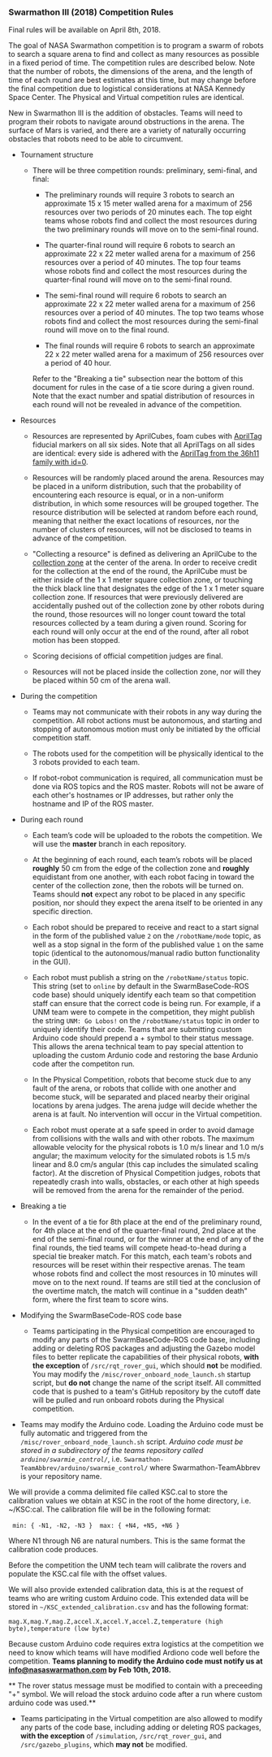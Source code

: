 ### Swarmathon III (2018) Competition Rules

 

Final rules will be available on April 8th, 2018.

 

The goal of NASA Swarmathon competition is to program a swarm of robots to search a square arena to find and collect as many resources as possible in a fixed period of time. The competition rules are described below. Note that the number of robots, the dimensions of the arena, and the length of time of each round are best estimates at this time, but may change before the final competition due to logistical considerations at NASA Kennedy Space Center. The Physical and Virtual competition rules are identical.

 

New in Swarmathon III is the addition of obstacles. Teams will need to program their robots to navigate around obstructions in the arena. The surface of Mars is varied, and there are a variety of naturally occurring obstacles that robots need to be able to circumvent.

 

- Tournament structure

 

    - There will be three competition rounds: preliminary, semi-final, and final:

 

        - The preliminary rounds will require 3 robots to search an approximate 15 x 15 meter walled arena for a maximum of 256 resources over two periods of 20 minutes each. The top eight teams whose robots find and collect the most resources during the two preliminary rounds will move on to the semi-final round.

   

        - The quarter-final round will require 6 robots to search an approximate 22 x 22 meter walled arena for a maximum of 256 resources over a period of 40 minutes. The top four teams whose robots find and collect the most resources during the quarter-final round will move on to the semi-final round.   

    

        - The semi-final round will require 6 robots to search an approximate 22 x 22 meter walled arena for a maximum of 256 resources over a period of 40 minutes. The top two teams whose robots find and collect the most resources during the semi-final round will move on to the final round.

 

        - The final rounds will require 6 robots to search an approximate 22 x 22 meter walled arena for a maximum of 256 resources over a period of 40 hour.

       

        Refer to the "Breaking a tie" subsection near the bottom of this document for rules in the case of a tie score during a given round. Note that the exact number and spatial distribution of resources in each round will not be revealed in advance of the competition.

 

- Resources

 

    - Resources are represented by AprilCubes, foam cubes with [AprilTag](https://april.eecs.umich.edu/wiki/index.php/AprilTags) fiducial markers on all six sides. Note that all AprilTags on all sides are identical: every side is adhered with the [AprilTag from the 36h11 family with id=0](https://github.com/BCLab-UNM/SwarmBaseCode-ROS/blob/master/simulation/models/at0/materials/textures/atag-0.png).

 

    - Resources will be randomly placed around the arena. Resources may be placed in a uniform distribution, such that the probability of encountering each resource is equal, or in a non-uniform distribution, in which some resources will be grouped together. The resource distribution will be selected at random before each round, meaning that neither the exact locations of resources, nor the number of clusters of resources, will not be disclosed to teams in advance of the competition.

 

    - "Collecting a resource" is defined as delivering an AprilCube to the [collection zone](https://github.com/BCLab-UNM/Swarmathon-ROS/blob/master/simulation/models/collection_disk/materials/textures/collection_disk.pdf) at the center of the arena. In order to receive credit for the collection at the end of the round, the AprilCube must be either inside of the 1 x 1 meter square collection zone, or touching the thick black line that designates the edge of the 1 x 1 meter square collection zone. If resources that were previously delivered are accidentally pushed out of the collection zone by other robots during the round, those resources will no longer count toward the total resources collected by a team during a given round. Scoring for each round will only occur at the end of the round, after all robot motion has been stopped.

   

    - Scoring decisions of official competition judges are final.

 

    - Resources will not be placed inside the collection zone, nor will they be placed within 50 cm of the arena wall.

 

- During the competition

 

    - Teams may not communicate with their robots in any way during the competition. All robot actions must be autonomous, and starting and stopping of autonomous motion must only be initiated by the official competition staff.

 

    - The robots used for the competition will be physically identical to the 3 robots provided to each team.

   

    - If robot-robot communication is required, all communication must be done via ROS topics and the ROS master. Robots will not be aware of each other's hostnames or IP addresses, but rather only the hostname and IP of the ROS master.

 

- During each round

 

    - Each team’s code will be uploaded to the robots the competition. We will use the **master** branch in each repository.

 

    - At the beginning of each round, each team’s robots will be placed **roughly** 50 cm from the edge of the collection zone and **roughly** equidistant from one another, with each robot facing in toward the center of the collection zone, then the robots will be turned on. Teams should **not** expect any robot to be placed in any specific position, nor should they expect the arena itself to be oriented in any specific direction.

   

    - Each robot should be prepared to receive and react to a start signal in the form of the published value ```2``` on the ```/robotName/mode``` topic, as well as a stop signal in the form of the published value ```1``` on the same topic (identical to the autonomous/manual radio button functionality in the GUI).

   

    - Each robot must publish a string on the `/robotName/status` topic. This string (set to `online` by default in the SwarmBaseCode-ROS code base) should uniquely identify each team so that competition staff can ensure that the correct code is being run. For example, if a UNM team were to compete in the competition, they might publish the string `UNM: Go Lobos!` on the `/robotName/status` topic in order to uniquely identify their code. Teams that are submitting custom Arduino code should prepend a + symbol to their status message. This allows the arena technical team to pay special attention to uploading the custom Ardunio code and restoring the base Ardunio code after the competiton run.

 

    - In the Physical Competition, robots that become stuck due to any fault of the arena, or robots that collide with one another and become stuck, will be separated and placed nearby their original locations by arena judges. The arena judge will decide whether the arena is at fault. No intervention will occur in the Virtual competition.

 

    - Each robot must operate at a safe speed in order to avoid damage from collisions with the walls and with other robots. The maximum allowable velocity for the physical robots is 1.0 m/s linear and 1.0 m/s angular; the maximum velocity for the simulated robots is 1.5 m/s linear and 8.0 cm/s angular (this cap includes the simulated scaling factor). At the discretion of Physical Competition judges, robots that repeatedly crash into walls, obstacles, or each other at high speeds will be removed from the arena for the remainder of the period.

   

- Breaking a tie

  - In the event of a tie for 8th place at the end of the preliminary round, for 4th place at the end of the quarter-final round, 2nd place at the end of the semi-final round, or for the winner at the end of any of the final rounds, the tied teams will compete head-to-head during a special tie breaker match. For this match, each team's robots and resources will be reset within their respective arenas. The team whose robots find and collect the most resources in 10 minutes will move on to the next round. If teams are still tied at the conclusion of the overtime match, the match will continue in a "sudden death" form, where the first team to score wins.


 

- Modifying the SwarmBaseCode-ROS code base

 

   - Teams participating in the Physical competition are encouraged to modify any parts of the SwarmBaseCode-ROS code base, including adding or deleting ROS packages and adjusting the Gazebo model files to better replicate the capabilities of their physical robots, **with the exception** of `/src/rqt_rover_gui`, which should **not** be modified. You may modify the `/misc/rover_onboard_node_launch.sh` startup script, but **do not** change the name of the script itself. All committed code that is pushed to a team's GitHub repository by the cutoff date will be pulled and run onboard robots during the Physical competition.

- Teams may modify the Arduino code. Loading the Arduino code must be fully automatic and triggered from the `/misc/rover_onboard_node_launch.sh` script. *Arduino code must be stored in a subdirectory of the teams repository called `arduino/swarmie_control/`*, i.e. `Swarmathon-TeamAbbrev/arduino/swarmie_control/` where Swarmathon-TeamAbbrev is your repository name. 

We will provide a comma delimited file called KSC.cal to store the calibration values we obtain at KSC in the root of the home directory, i.e. ~/KSC:cal. The calibration file will be in the following format:
   
   `min: { -N1, -N2, -N3 }  max: { +N4, +N5, +N6 }` 
   
   Where N1 through N6 are natural numbers. This is the same format the calibration code produces. 
   
   Before the competition the UNM tech team will calibrate the rovers and populate the KSC.cal file with the offset values.
   
   We will also provide extended calibration data, this is at the request of teams who are writing custom Arduino code. This extended data will be stored in `~/KSC_extended_calibration.csv` and has the following format:
   
   `mag.X,mag.Y,mag.Z,accel.X,accel.Y,accel.Z,temperature (high
byte),temperature (low byte)`

   
  Because custom Arduino code requires extra logistics at the competition we need to know which teams will have modified Ardiono code well before the competition. **Teams planning to modify the Arduino code must notify us at info@nasaswarmathon.com by Feb 10th, 2018.** 
   
   ** The rover status message must be modified to contain with a preceeding "+" symbol. We will reload the stock arduino code after a run where custom arduino code was used.**

- Teams participating in the Virtual competition are also allowed to modify any parts of the code base, including adding or deleting ROS packages, **with the exception** of `/simulation`, `/src/rqt_rover_gui`, and `/src/gazebo_plugins`, which **may not** be modified.
